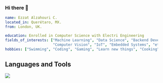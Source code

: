 ### Hi there 👋

```yaml
name: Ezzat Alzahouri C. 
located_in: Querétaro, MX. 
from: London, UK. 

education: Enrolled in Computer Science with Electri Engineering
fields_of_interests: ["Machine Learning", "Data Science", "Backend Development", "Robotics", 
                      "Computer Vision", "IoT", "Embedded Systems", "etc."]
hobbies: ["Swimming", "Coding", "Gaming", "Learn new things", "Cooking"]
```

## Languages and Tools

<p align="left"> <a href="https://github.com/DrearyLand"><img src="https://skillicons.dev/icons?i=vscode,replit,github,git,css,html,js,nodejs,flask,python,cpp,c,java,arduino,"> </a> </p>

<!--
**DrearyLand/DrearyLand** is a ✨ _special_ ✨ repository because its `README.md` (this file) appears on your GitHub profile.

Here are some ideas to get you started:

- 🔭 I’m currently working on ...
- 🌱 I’m currently learning ...
- 👯 I’m looking to collaborate on ...
- 🤔 I’m looking for help with ...
- 💬 Ask me about ...
- 📫 How to reach me: ...
- 😄 Pronouns: ...
- ⚡ Fun fact: ...
-->
